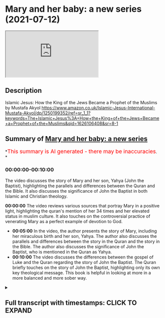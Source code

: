 # Mary and her baby: a new series (2021-07-12)

<iframe loading='lazy' allow='autoplay' src='https://www.youtube.com/embed/DPApumzcyf8'></iframe>

## Description

Islamic Jesus: How the King of the Jews Became a Prophet of the Muslims by Mustafa Akyol <https://www.amazon.co.uk/Islamic-Jesus-International-Mustafa-Akyol/dp/1250199352/ref=sr_1_1?keywords=The+Islamic+Jesus%3A+How+the+King+of+the+Jews+Became+a+Prophet+of+the+Muslims&qid=1626106408&sr=8-1>

## Summary of [Mary and her baby: a new series](https://www.youtube.com/watch?v=DPApumzcyf8)

*<span style="color:red; font-size:125%">This summary is AI generated - there may be inaccuracies</span>. *

### <a onclick="modifyYTiframeseektime('0')">00:00:00-00:10:00</a>

The video discusses the story of Mary and her son, Yahya (John the Baptist), highlighting the parallels and differences between the Quran and the Bible. It also discusses the significance of John the Baptist in both Islamic and Christian theology.

**<a onclick="modifyYTiframeseektime('0')">00:00:00</a>** The video reviews various sources that portray Mary in a positive light, highlighting the quran's mention of her 34 times and her elevated status in muslim culture. It also touches on the controversial practice of venerating Mary as a perfect example of devotion to God.

* **<a onclick="modifyYTiframeseektime('300')">00:05:00</a>** In the video, the author presents the story of Mary, including her miraculous birth and her son, Yahya. The author also discusses the parallels and differences between the story in the Quran and the story in the Bible. The author also discusses the significance of John the Baptist, who is mentioned in the Quran as Yahya.
* **<a onclick="modifyYTiframeseektime('600')">00:10:00</a>** The video discusses the differences between the gospel of Luke and the Quran regarding the story of John the Baptist. The Quran briefly touches on the story of John the Baptist, highlighting only its own key theological message. This book is helpful in looking at more in a more balanced and more sober way.

<details><summary><h2>Full transcript with timestamps: CLICK TO EXPAND</h2></summary>

<a onclick="modifyYTiframeseektime('1')">0:00:01</a> i thought it'd be interesting to  
<a onclick="modifyYTiframeseektime('3')">0:00:03</a> look at how mary the mother of jesus  
<a onclick="modifyYTiframeseektime('6')">0:00:06</a> is portrayed in the quran the new  
<a onclick="modifyYTiframeseektime('9')">0:00:09</a> testament  
<a onclick="modifyYTiframeseektime('10')">0:00:10</a> and the christian apocrypha look at me  
<a onclick="modifyYTiframeseektime('13')">0:00:13</a> looking at the relationship between them  
<a onclick="modifyYTiframeseektime('15')">0:00:15</a> and as a guide to this i want to refer  
<a onclick="modifyYTiframeseektime('18')">0:00:18</a> to the islamic jesus by  
<a onclick="modifyYTiframeseektime('20')">0:00:20</a> muslim who i once heard lecture at  
<a onclick="modifyYTiframeseektime('23')">0:00:23</a> sowes in london he's written this uh  
<a onclick="modifyYTiframeseektime('26')">0:00:26</a> fascinating book  
<a onclick="modifyYTiframeseektime('28')">0:00:28</a> he's particularly good at drawing on  
<a onclick="modifyYTiframeseektime('30')">0:00:30</a> obscure  
<a onclick="modifyYTiframeseektime('31')">0:00:31</a> historical texts to throw light on  
<a onclick="modifyYTiframeseektime('34')">0:00:34</a> passengers  
<a onclick="modifyYTiframeseektime('35')">0:00:35</a> uh in these different sources but  
<a onclick="modifyYTiframeseektime('37')">0:00:37</a> particularly um the quran he is a muslim  
<a onclick="modifyYTiframeseektime('39')">0:00:39</a> author himself the book's been  
<a onclick="modifyYTiframeseektime('41')">0:00:41</a> recommended by some quite  
<a onclick="modifyYTiframeseektime('43')">0:00:43</a> eminent scholars and he does draw on  
<a onclick="modifyYTiframeseektime('47')">0:00:47</a> some very solid recent scholarship and  
<a onclick="modifyYTiframeseektime('49')">0:00:49</a> he's particularly good in my view  
<a onclick="modifyYTiframeseektime('51')">0:00:51</a> on understanding early jewish  
<a onclick="modifyYTiframeseektime('53')">0:00:53</a> christianity as the  
<a onclick="modifyYTiframeseektime('55')">0:00:55</a> background and context for understanding  
<a onclick="modifyYTiframeseektime('58')">0:00:58</a> the crown  
<a onclick="modifyYTiframeseektime('59')">0:00:59</a> the kran's portrayal of jesus so  
<a onclick="modifyYTiframeseektime('62')">0:01:02</a> i want to do perhaps a series of videos  
<a onclick="modifyYTiframeseektime('65')">0:01:05</a> looking at various aspects of mary's  
<a onclick="modifyYTiframeseektime('68')">0:01:08</a> life  
<a onclick="modifyYTiframeseektime('69')">0:01:09</a> in those different sources and how those  
<a onclick="modifyYTiframeseektime('71')">0:01:11</a> sources interrelate to each other  
<a onclick="modifyYTiframeseektime('74')">0:01:14</a> um the first video i'm just going to be  
<a onclick="modifyYTiframeseektime('76')">0:01:16</a> looking um  
<a onclick="modifyYTiframeseektime('78')">0:01:18</a> at the koran's portrait  
<a onclick="modifyYTiframeseektime('81')">0:01:21</a> of the parents of mary and this chapter  
<a onclick="modifyYTiframeseektime('85')">0:01:25</a> is entitled  
<a onclick="modifyYTiframeseektime('86')">0:01:26</a> mary and her baby and it begins with a  
<a onclick="modifyYTiframeseektime('90')">0:01:30</a> quote from the quran  
<a onclick="modifyYTiframeseektime('91')">0:01:31</a> in english remember the one who guarded  
<a onclick="modifyYTiframeseektime('94')">0:01:34</a> her chastity  
<a onclick="modifyYTiframeseektime('96')">0:01:36</a> we breathed into her our spirit and made  
<a onclick="modifyYTiframeseektime('99')">0:01:39</a> her  
<a onclick="modifyYTiframeseektime('100')">0:01:40</a> and her son a sign for all people  
<a onclick="modifyYTiframeseektime('104')">0:01:44</a> that's the quran 21 31  
<a onclick="modifyYTiframeseektime('107')">0:01:47</a> and the chapter begins in the whole  
<a onclick="modifyYTiframeseektime('110')">0:01:50</a> quran  
<a onclick="modifyYTiframeseektime('111')">0:01:51</a> which has more than 6 000 verses there  
<a onclick="modifyYTiframeseektime('114')">0:01:54</a> is only one  
<a onclick="modifyYTiframeseektime('115')">0:01:55</a> woman mentioned by name there is even a  
<a onclick="modifyYTiframeseektime('118')">0:01:58</a> long chapter named  
<a onclick="modifyYTiframeseektime('120')">0:02:00</a> after her even more there is a longer  
<a onclick="modifyYTiframeseektime('123')">0:02:03</a> chapter named after her family  
<a onclick="modifyYTiframeseektime('126')">0:02:06</a> and yet that woman is not amina the  
<a onclick="modifyYTiframeseektime('128')">0:02:08</a> mother of the prophet muhammad  
<a onclick="modifyYTiframeseektime('130')">0:02:10</a> or khadija his first wife or fatima  
<a onclick="modifyYTiframeseektime('134')">0:02:14</a> his daughter as one could have expected  
<a onclick="modifyYTiframeseektime('137')">0:02:17</a> to see  
<a onclick="modifyYTiframeseektime('138')">0:02:18</a> she is rather mary the mother of jesus  
<a onclick="modifyYTiframeseektime('143')">0:02:23</a> mary is not just named repeatedly in the  
<a onclick="modifyYTiframeseektime('146')">0:02:26</a> muslim scripture  
<a onclick="modifyYTiframeseektime('147')">0:02:27</a> some 34 times compared to this  
<a onclick="modifyYTiframeseektime('150')">0:02:30</a> to 19 times in the new testament this is  
<a onclick="modifyYTiframeseektime('153')">0:02:33</a> very interesting  
<a onclick="modifyYTiframeseektime('154')">0:02:34</a> do christians realize that the quran  
<a onclick="modifyYTiframeseektime('156')">0:02:36</a> mentions mary  
<a onclick="modifyYTiframeseektime('158')">0:02:38</a> far more often than even the bible does  
<a onclick="modifyYTiframeseektime('162')">0:02:42</a> she is also in the quran exceptionally  
<a onclick="modifyYTiframeseektime('165')">0:02:45</a> praised  
<a onclick="modifyYTiframeseektime('166')">0:02:46</a> god has chosen you and purified you  
<a onclick="modifyYTiframeseektime('169')">0:02:49</a> angels  
<a onclick="modifyYTiframeseektime('170')">0:02:50</a> tell mary in the quran he has chosen you  
<a onclick="modifyYTiframeseektime('173')">0:02:53</a> over all other women  
<a onclick="modifyYTiframeseektime('176')">0:02:56</a> consequently mary has become respected  
<a onclick="modifyYTiframeseektime('179')">0:02:59</a> in all muslim cultures as her arabic  
<a onclick="modifyYTiframeseektime('182')">0:03:02</a> name  
<a onclick="modifyYTiframeseektime('183')">0:03:03</a> miriam has been given to countless baby  
<a onclick="modifyYTiframeseektime('186')">0:03:06</a> girls  
<a onclick="modifyYTiframeseektime('187')">0:03:07</a> there are shrines in her name in the  
<a onclick="modifyYTiframeseektime('189')">0:03:09</a> middle east which are visited  
<a onclick="modifyYTiframeseektime('191')">0:03:11</a> by not just christians but also muslims  
<a onclick="modifyYTiframeseektime('195')">0:03:15</a> among the sufis the mystics of islam  
<a onclick="modifyYTiframeseektime('198')">0:03:18</a> mary has enjoyed an even deeper  
<a onclick="modifyYTiframeseektime('200')">0:03:20</a> adoration  
<a onclick="modifyYTiframeseektime('202')">0:03:22</a> as a perfect example of devotion to god  
<a onclick="modifyYTiframeseektime('206')">0:03:26</a> that practice of course is quite  
<a onclick="modifyYTiframeseektime('208')">0:03:28</a> controversial in some questions  
<a onclick="modifyYTiframeseektime('210')">0:03:30</a> in the 20th century a group of sufis  
<a onclick="modifyYTiframeseektime('213')">0:03:33</a> even established an order named  
<a onclick="modifyYTiframeseektime('216')">0:03:36</a> meriyamiya  
<a onclick="modifyYTiframeseektime('218')">0:03:38</a> or the followers of mary whose members  
<a onclick="modifyYTiframeseektime('221')">0:03:41</a> include  
<a onclick="modifyYTiframeseektime('222')">0:03:42</a> some prominent american academics such  
<a onclick="modifyYTiframeseektime('224')">0:03:44</a> as the iranian born  
<a onclick="modifyYTiframeseektime('226')">0:03:46</a> philosopher syed hussein nasser  
<a onclick="modifyYTiframeseektime('230')">0:03:50</a> even mary as she appears in christian  
<a onclick="modifyYTiframeseektime('233')">0:03:53</a> texts  
<a onclick="modifyYTiframeseektime('234')">0:03:54</a> and contexts has received muslim  
<a onclick="modifyYTiframeseektime('237')">0:03:57</a> respect legend has it that when the  
<a onclick="modifyYTiframeseektime('240')">0:04:00</a> prophet muhammad smashed  
<a onclick="modifyYTiframeseektime('242')">0:04:02</a> the hundreds of idols in the kaaba in  
<a onclick="modifyYTiframeseektime('245')">0:04:05</a> the year  
<a onclick="modifyYTiframeseektime('245')">0:04:05</a> 630 toward the end of his life  
<a onclick="modifyYTiframeseektime('249')">0:04:09</a> he spared only the frescoes of jesus and  
<a onclick="modifyYTiframeseektime('252')">0:04:12</a> mary in 1187  
<a onclick="modifyYTiframeseektime('256')">0:04:16</a> when the muslim ruler salah hiding  
<a onclick="modifyYTiframeseektime('258')">0:04:18</a> re-conquered jerusalem  
<a onclick="modifyYTiframeseektime('260')">0:04:20</a> he destroyed the churches built in the  
<a onclick="modifyYTiframeseektime('263')">0:04:23</a> city by  
<a onclick="modifyYTiframeseektime('264')">0:04:24</a> crusaders i.e the invaders  
<a onclick="modifyYTiframeseektime('267')">0:04:27</a> not those built by the eastern  
<a onclick="modifyYTiframeseektime('269')">0:04:29</a> christians  
<a onclick="modifyYTiframeseektime('270')">0:04:30</a> with whom he had no problem these were  
<a onclick="modifyYTiframeseektime('272')">0:04:32</a> the original  
<a onclick="modifyYTiframeseektime('273')">0:04:33</a> christians of the area of course but he  
<a onclick="modifyYTiframeseektime('276')">0:04:36</a> still  
<a onclick="modifyYTiframeseektime('276')">0:04:36</a> spared a crusader relic the church of  
<a onclick="modifyYTiframeseektime('280')">0:04:40</a> saint anne which was believed to be the  
<a onclick="modifyYTiframeseektime('283')">0:04:43</a> childhood home of  
<a onclick="modifyYTiframeseektime('284')">0:04:44</a> mary and then he quotes the preservation  
<a onclick="modifyYTiframeseektime('288')">0:04:48</a> of this church  
<a onclick="modifyYTiframeseektime('289')">0:04:49</a> demonstrates the islamic devotion to  
<a onclick="modifyYTiframeseektime('292')">0:04:52</a> mary  
<a onclick="modifyYTiframeseektime('293')">0:04:53</a> a catholic source appreciatively notes  
<a onclick="modifyYTiframeseektime('296')">0:04:56</a> as the muslims great reverence for our  
<a onclick="modifyYTiframeseektime('298')">0:04:58</a> lady  
<a onclick="modifyYTiframeseektime('299')">0:04:59</a> precluded them from destroying her  
<a onclick="modifyYTiframeseektime('302')">0:05:02</a> birthplace  
<a onclick="modifyYTiframeseektime('303')">0:05:03</a> this is a catholic speaking of highly of  
<a onclick="modifyYTiframeseektime('306')">0:05:06</a> muslims  
<a onclick="modifyYTiframeseektime('307')">0:05:07</a> the quranic story of mary which is  
<a onclick="modifyYTiframeseektime('310')">0:05:10</a> impressively detailed for a scripture  
<a onclick="modifyYTiframeseektime('313')">0:05:13</a> whose main focus is elsewhere and of  
<a onclick="modifyYTiframeseektime('315')">0:05:15</a> course the quran is not about jesus and  
<a onclick="modifyYTiframeseektime('317')">0:05:17</a> mary it's about  
<a onclick="modifyYTiframeseektime('318')">0:05:18</a> other much more transcendent matters the  
<a onclick="modifyYTiframeseektime('320')">0:05:20</a> chronic story of mary is placed in two  
<a onclick="modifyYTiframeseektime('323')">0:05:23</a> separate chapters the chapter mary  
<a onclick="modifyYTiframeseektime('326')">0:05:26</a> which is accepted to be meccan in other  
<a onclick="modifyYTiframeseektime('329')">0:05:29</a> words it's revealed in mecca  
<a onclick="modifyYTiframeseektime('331')">0:05:31</a> and thus relatively earlier and the  
<a onclick="modifyYTiframeseektime('334')">0:05:34</a> chapter  
<a onclick="modifyYTiframeseektime('334')">0:05:34</a> family of imran which is accepted to be  
<a onclick="modifyYTiframeseektime('338')">0:05:38</a> a medinan so it's revealed in medina  
<a onclick="modifyYTiframeseektime('340')">0:05:40</a> perhaps  
<a onclick="modifyYTiframeseektime('341')">0:05:41</a> later on there are parallels between the  
<a onclick="modifyYTiframeseektime('344')">0:05:44</a> mary accounts in these two chapters  
<a onclick="modifyYTiframeseektime('347')">0:05:47</a> but also some differences moreover  
<a onclick="modifyYTiframeseektime('350')">0:05:50</a> there are both parallels and differences  
<a onclick="modifyYTiframeseektime('353')">0:05:53</a> between them  
<a onclick="modifyYTiframeseektime('354')">0:05:54</a> and the new testament and the christian  
<a onclick="modifyYTiframeseektime('356')">0:05:56</a> apocrypha  
<a onclick="modifyYTiframeseektime('358')">0:05:58</a> now the author of this book does go into  
<a onclick="modifyYTiframeseektime('360')">0:06:00</a> some detail of the  
<a onclick="modifyYTiframeseektime('361')">0:06:01</a> alleged sources that the quran uses  
<a onclick="modifyYTiframeseektime('365')">0:06:05</a> about the life of mary and her son  
<a onclick="modifyYTiframeseektime('368')">0:06:08</a> and uh in subsequent videos we'll look  
<a onclick="modifyYTiframeseektime('370')">0:06:10</a> at that in more detail  
<a onclick="modifyYTiframeseektime('372')">0:06:12</a> but i'm not going to anticipate that at  
<a onclick="modifyYTiframeseektime('374')">0:06:14</a> the moment  
<a onclick="modifyYTiframeseektime('375')">0:06:15</a> so he carries on let's begin with the  
<a onclick="modifyYTiframeseektime('377')">0:06:17</a> chapter mary  
<a onclick="modifyYTiframeseektime('378')">0:06:18</a> which begins which presents a storyline  
<a onclick="modifyYTiframeseektime('381')">0:06:21</a> that largely resembles the beginning  
<a onclick="modifyYTiframeseektime('383')">0:06:23</a> of the gospel of luke the plot begins  
<a onclick="modifyYTiframeseektime('387')">0:06:27</a> with  
<a onclick="modifyYTiframeseektime('388')">0:06:28</a> an account of your lord's grace towards  
<a onclick="modifyYTiframeseektime('390')">0:06:30</a> his servant  
<a onclick="modifyYTiframeseektime('392')">0:06:32</a> zechariah we meet him  
<a onclick="modifyYTiframeseektime('395')">0:06:35</a> whose name is zechariah in arabic  
<a onclick="modifyYTiframeseektime('397')">0:06:37</a> without  
<a onclick="modifyYTiframeseektime('398')">0:06:38</a> any introduction without any explanation  
<a onclick="modifyYTiframeseektime('402')">0:06:42</a> but we are still drawn into his story  
<a onclick="modifyYTiframeseektime('404')">0:06:44</a> when we learn about the secret prayer he  
<a onclick="modifyYTiframeseektime('406')">0:06:46</a> gave to god  
<a onclick="modifyYTiframeseektime('408')">0:06:48</a> quote from macron when he called to his  
<a onclick="modifyYTiframeseektime('410')">0:06:50</a> lord secretly  
<a onclick="modifyYTiframeseektime('412')">0:06:52</a> saying lord my bones have weakened and  
<a onclick="modifyYTiframeseektime('415')">0:06:55</a> my hair is  
<a onclick="modifyYTiframeseektime('416')">0:06:56</a> ashen gray but never lord have i  
<a onclick="modifyYTiframeseektime('419')">0:06:59</a> ever prayed to you in vain  
<a onclick="modifyYTiframeseektime('422')">0:07:02</a> i fear what my kinsmen will do when i am  
<a onclick="modifyYTiframeseektime('425')">0:07:05</a> gone  
<a onclick="modifyYTiframeseektime('426')">0:07:06</a> for my wife is barron so grant me a  
<a onclick="modifyYTiframeseektime('429')">0:07:09</a> successor  
<a onclick="modifyYTiframeseektime('431')">0:07:11</a> a gift from you to be my heir  
<a onclick="modifyYTiframeseektime('434')">0:07:14</a> and the heir of the family jacob  
<a onclick="modifyYTiframeseektime('437')">0:07:17</a> lord make me well pleased with you  
<a onclick="modifyYTiframeseektime('442')">0:07:22</a> in return to zechariah's surprise  
<a onclick="modifyYTiframeseektime('445')">0:07:25</a> god answers his prayers and heralds him  
<a onclick="modifyYTiframeseektime('449')">0:07:29</a> a blessed son the crown  
<a onclick="modifyYTiframeseektime('452')">0:07:32</a> says oh zechariah surely  
<a onclick="modifyYTiframeseektime('455')">0:07:35</a> we give you good news of a boy whose  
<a onclick="modifyYTiframeseektime('458')">0:07:38</a> name shall be yahya  
<a onclick="modifyYTiframeseektime('460')">0:07:40</a> that's y-a-h-y-a we have not made him  
<a onclick="modifyYTiframeseektime('464')">0:07:44</a> we have not made before anyone his equal  
<a onclick="modifyYTiframeseektime('468')">0:07:48</a> he said oh my lord when shall i have a  
<a onclick="modifyYTiframeseektime('472')">0:07:52</a> son  
<a onclick="modifyYTiframeseektime('472')">0:07:52</a> and my wife is barren and i myself have  
<a onclick="modifyYTiframeseektime('476')">0:07:56</a> reached indeed the extreme  
<a onclick="modifyYTiframeseektime('478')">0:07:58</a> degree of old age he said  
<a onclick="modifyYTiframeseektime('482')">0:08:02</a> so shall it be your lord says  
<a onclick="modifyYTiframeseektime('485')">0:08:05</a> it is easy for me and indeed i  
<a onclick="modifyYTiframeseektime('488')">0:08:08</a> created you before when you were nothing  
<a onclick="modifyYTiframeseektime('492')">0:08:12</a> end quote the son promised to zechariah  
<a onclick="modifyYTiframeseektime('496')">0:08:16</a> is john the baptist of course  
<a onclick="modifyYTiframeseektime('498')">0:08:18</a> who is named in the quran as yahya the  
<a onclick="modifyYTiframeseektime('501')">0:08:21</a> word  
<a onclick="modifyYTiframeseektime('502')">0:08:22</a> seems to be a derivative of the syriac  
<a onclick="modifyYTiframeseektime('504')">0:08:24</a> name  
<a onclick="modifyYTiframeseektime('505')">0:08:25</a> johanna johanna since zechariah  
<a onclick="modifyYTiframeseektime('509')">0:08:29</a> is still surprised by the news of this  
<a onclick="modifyYTiframeseektime('511')">0:08:31</a> baby boy  
<a onclick="modifyYTiframeseektime('512')">0:08:32</a> he asked god my lord give me  
<a onclick="modifyYTiframeseektime('515')">0:08:35</a> a sign god says your sign shall be  
<a onclick="modifyYTiframeseektime('520')">0:08:40</a> not to speak to people for three nights  
<a onclick="modifyYTiframeseektime('522')">0:08:42</a> despite the fact  
<a onclick="modifyYTiframeseektime('524')">0:08:44</a> that you are perfectly able to  
<a onclick="modifyYTiframeseektime('527')">0:08:47</a> notably the gospel of luke also notes  
<a onclick="modifyYTiframeseektime('530')">0:08:50</a> this detail reporting that zechariah was  
<a onclick="modifyYTiframeseektime('533')">0:08:53</a> told  
<a onclick="modifyYTiframeseektime('534')">0:08:54</a> thou shalt be silent and not able to  
<a onclick="modifyYTiframeseektime('537')">0:08:57</a> speak  
<a onclick="modifyYTiframeseektime('538')">0:08:58</a> but it's the quran which specifies the  
<a onclick="modifyYTiframeseektime('541')">0:09:01</a> period  
<a onclick="modifyYTiframeseektime('541')">0:09:01</a> as for three days  
<a onclick="modifyYTiframeseektime('545')">0:09:05</a> angels also call on zachariah telling  
<a onclick="modifyYTiframeseektime('548')">0:09:08</a> him that his baby boy  
<a onclick="modifyYTiframeseektime('549')">0:09:09</a> will be no ordinary son but will precede  
<a onclick="modifyYTiframeseektime('553')">0:09:13</a> someone even more extraordinary quote  
<a onclick="modifyYTiframeseektime('557')">0:09:17</a> god gives you news of john confirming  
<a onclick="modifyYTiframeseektime('560')">0:09:20</a> a word from god he will be noble  
<a onclick="modifyYTiframeseektime('564')">0:09:24</a> and chaste a prophet one of the  
<a onclick="modifyYTiframeseektime('567')">0:09:27</a> righteous  
<a onclick="modifyYTiframeseektime('568')">0:09:28</a> unquote the noteworthy term here  
<a onclick="modifyYTiframeseektime('571')">0:09:31</a> word from god is used for none other  
<a onclick="modifyYTiframeseektime('575')">0:09:35</a> than jesus  
<a onclick="modifyYTiframeseektime('577')">0:09:37</a> for john the quran also notes the  
<a onclick="modifyYTiframeseektime('580')">0:09:40</a> following  
<a onclick="modifyYTiframeseektime('580')">0:09:40</a> quote we said john hold on to the  
<a onclick="modifyYTiframeseektime('584')">0:09:44</a> scripture  
<a onclick="modifyYTiframeseektime('585')">0:09:45</a> firmly while he was still a boy we  
<a onclick="modifyYTiframeseektime('588')">0:09:48</a> granted him wisdom  
<a onclick="modifyYTiframeseektime('590')">0:09:50</a> tenderness from us and purity  
<a onclick="modifyYTiframeseektime('593')">0:09:53</a> he was devout kind to parents not  
<a onclick="modifyYTiframeseektime('596')">0:09:56</a> domineering or rebellious peace was  
<a onclick="modifyYTiframeseektime('600')">0:10:00</a> on him the day he was born the day he  
<a onclick="modifyYTiframeseektime('603')">0:10:03</a> died and it will be on him  
<a onclick="modifyYTiframeseektime('605')">0:10:05</a> the day he has raised to life again  
<a onclick="modifyYTiframeseektime('609')">0:10:09</a> end quote the scripture here  
<a onclick="modifyYTiframeseektime('612')">0:10:12</a> the emphasis here that john the baptist  
<a onclick="modifyYTiframeseektime('615')">0:10:15</a> held on to the scripture firmly fits  
<a onclick="modifyYTiframeseektime('618')">0:10:18</a> the doctrinal line of both jewish  
<a onclick="modifyYTiframeseektime('621')">0:10:21</a> christianity  
<a onclick="modifyYTiframeseektime('622')">0:10:22</a> and islam that there is a chain of  
<a onclick="modifyYTiframeseektime('625')">0:10:25</a> prophets whose primary mission  
<a onclick="modifyYTiframeseektime('627')">0:10:27</a> is to uphold the revealed word of god  
<a onclick="modifyYTiframeseektime('632')">0:10:32</a> meanwhile the quranic emphasis on john  
<a onclick="modifyYTiframeseektime('635')">0:10:35</a> being  
<a onclick="modifyYTiframeseektime('635')">0:10:35</a> chaste seems to resonate with the note  
<a onclick="modifyYTiframeseektime('638')">0:10:38</a> in the gospel of  
<a onclick="modifyYTiframeseektime('639')">0:10:39</a> luke that john drank no wine  
<a onclick="modifyYTiframeseektime('642')">0:10:42</a> nor strong drink  
<a onclick="modifyYTiframeseektime('646')">0:10:46</a> that is all that we learn from the quran  
<a onclick="modifyYTiframeseektime('648')">0:10:48</a> about john the baptist  
<a onclick="modifyYTiframeseektime('650')">0:10:50</a> actually he is not called the baptist as  
<a onclick="modifyYTiframeseektime('652')">0:10:52</a> the concept of baptism  
<a onclick="modifyYTiframeseektime('654')">0:10:54</a> never occurs in the quran  
<a onclick="modifyYTiframeseektime('657')">0:10:57</a> neither do we learn from the quran about  
<a onclick="modifyYTiframeseektime('659')">0:10:59</a> john's encounter with jesus  
<a onclick="modifyYTiframeseektime('661')">0:11:01</a> or his execution by herod  
<a onclick="modifyYTiframeseektime('664')">0:11:04</a> as is the case with most old testament  
<a onclick="modifyYTiframeseektime('667')">0:11:07</a> figures  
<a onclick="modifyYTiframeseektime('668')">0:11:08</a> such as elijah and job the quran  
<a onclick="modifyYTiframeseektime('671')">0:11:11</a> briefly touches on the story of john the  
<a onclick="modifyYTiframeseektime('673')">0:11:13</a> baptist  
<a onclick="modifyYTiframeseektime('674')">0:11:14</a> and highlights only its own key  
<a onclick="modifyYTiframeseektime('677')">0:11:17</a> theological  
<a onclick="modifyYTiframeseektime('678')">0:11:18</a> message there has been a chain of  
<a onclick="modifyYTiframeseektime('681')">0:11:21</a> prophets  
<a onclick="modifyYTiframeseektime('682')">0:11:22</a> from time immemorial who all proclaimed  
<a onclick="modifyYTiframeseektime('686')">0:11:26</a> the same monotheistic message  
<a onclick="modifyYTiframeseektime('690')">0:11:30</a> now i'm going to end the video here the  
<a onclick="modifyYTiframeseektime('693')">0:11:33</a> next one  
<a onclick="modifyYTiframeseektime('694')">0:11:34</a> will be discussing mary's pre-gospel  
<a onclick="modifyYTiframeseektime('698')">0:11:38</a> so this is now looking at the christian  
<a onclick="modifyYTiframeseektime('701')">0:11:41</a> apocrypha  
<a onclick="modifyYTiframeseektime('702')">0:11:42</a> in some detail the proto-evangelium as  
<a onclick="modifyYTiframeseektime('705')">0:11:45</a> it's known  
<a onclick="modifyYTiframeseektime('705')">0:11:45</a> and that and what light that throws on  
<a onclick="modifyYTiframeseektime('708')">0:11:48</a> the quran  
<a onclick="modifyYTiframeseektime('709')">0:11:49</a> new testament and islam so i hope  
<a onclick="modifyYTiframeseektime('712')">0:11:52</a> i find this particularly interesting um  
<a onclick="modifyYTiframeseektime('715')">0:11:55</a> because it throws so much light on the  
<a onclick="modifyYTiframeseektime('716')">0:11:56</a> three different religions and how  
<a onclick="modifyYTiframeseektime('718')">0:11:58</a> the different scriptures and sources and  
<a onclick="modifyYTiframeseektime('720')">0:12:00</a> texts relate to each other  
<a onclick="modifyYTiframeseektime('722')">0:12:02</a> and uh much polemical um work has been  
<a onclick="modifyYTiframeseektime('726')">0:12:06</a> done against islam because of these  
<a onclick="modifyYTiframeseektime('727')">0:12:07</a> issues  
<a onclick="modifyYTiframeseektime('728')">0:12:08</a> so this book is helpful i think in in  
<a onclick="modifyYTiframeseektime('731')">0:12:11</a> perhaps looking at more  
<a onclick="modifyYTiframeseektime('732')">0:12:12</a> in a more balanced and more sober way  
<a onclick="modifyYTiframeseektime('734')">0:12:14</a> anyway  
<a onclick="modifyYTiframeseektime('735')">0:12:15</a> till next time  

</details>
